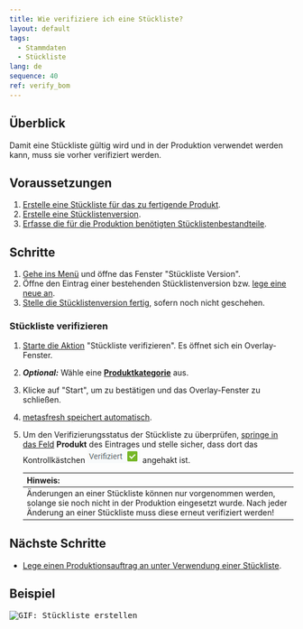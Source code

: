 ```yaml
---
title: Wie verifiziere ich eine Stückliste?
layout: default
tags:
  - Stammdaten
  - Stückliste
lang: de
sequence: 40
ref: verify_bom
---
```


## Überblick
Damit eine Stückliste gültig wird und in der Produktion verwendet werden kann, muss sie vorher verifiziert werden.

## Voraussetzungen
1. [Erstelle eine Stückliste für das zu fertigende Produkt](Stueckliste_erstellen).
1. [Erstelle eine Stücklistenversion](Stuecklistenversion_erstellen).
1. [Erfasse die für die Produktion benötigten Stücklistenbestandteile](Stuecklistenbestandteile_erfassen).

## Schritte
1. [Gehe ins Menü](Menu) und öffne das Fenster "Stückliste Version".
1. Öffne den Eintrag einer bestehenden Stücklistenversion bzw. [lege eine neue an](Stuecklistenversion_erstellen).
1. [Stelle die Stücklistenversion fertig](BelegverarbeitungFertigstellen), sofern noch nicht geschehen.

### Stückliste verifizieren
1. [Starte die Aktion](AktionStarten#aktionsmenue) "Stückliste verifizieren". Es öffnet sich ein Overlay-Fenster.
1. ***Optional:*** Wähle eine [**Produktkategorie**](NeueProduktkategorie) aus.
1. Klicke auf "Start", um zu bestätigen und das Overlay-Fenster zu schließen.
1. [metasfresh speichert automatisch](Speicheranzeige).
1. Um den Verifizierungsstatus der Stückliste zu überprüfen, [springe in das Feld](Springezu) **Produkt** des Eintrages und stelle sicher, dass dort das Kontrollkästchen <kbd><img src="assets/Stueckliste_Produkt_verifiziert.png" alt="Verifiziert='Y'"></kbd> angehakt ist.

    | **Hinweis:** |
    | :--- |
    | Änderungen an einer Stückliste können nur vorgenommen werden, solange sie noch nicht in der Produktion eingesetzt wurde. Nach jeder Änderung an einer Stückliste muss diese erneut verifiziert werden! |

## Nächste Schritte
- [Lege einen Produktionsauftrag an unter Verwendung einer Stückliste](NeuerProduktionsauftrag).

## Beispiel
<kbd><img src="assets/Stueckliste_erstellen.gif" alt="GIF: Stückliste erstellen"></kbd>
